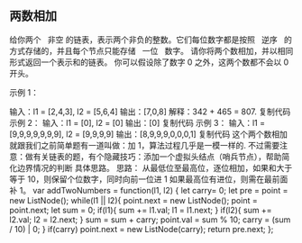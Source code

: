 ## 两数相加

给你两个   非空 的链表，表示两个非负的整数。它们每位数字都是按照   逆序   的方式存储的，并且每个节点只能存储   一位   数字。
请你将两个数相加，并以相同形式返回一个表示和的链表。
你可以假设除了数字 0 之外，这两个数都不会以 0  开头。

示例 1：

输入：l1 = [2,4,3], l2 = [5,6,4]
输出：[7,0,8]
解释：342 + 465 = 807.
复制代码
示例 2：
输入：l1 = [0], l2 = [0]
输出：[0]
复制代码
示例 3：
输入：l1 = [9,9,9,9,9,9,9], l2 = [9,9,9,9]
输出：[8,9,9,9,0,0,0,1]
复制代码
这个两个数相加就跟我们之前简单题有一道叫做：加 1，算法过程几乎是一模一样的.
不过需要注意：做有关链表的题，有个隐藏技巧：添加一个虚拟头结点（哨兵节点），帮助简化边界情况的判断
具体思路。
思路：
从最低位至最高位，逐位相加，如果和大于等于 10，则保留个位数字，同时向前一位进 1 如果最高位有进位，则需在最前面补 1。
var addTwoNumbers = function(l1, l2) {
let carry= 0;
let pre = point = new ListNode();
while(l1 || l2){
point.next = new ListNode();
point = point.next;
let sum = 0;
if(l1){
sum += l1.val;
l1 = l1.next;
}
if(l2){
sum += l2.val;
l2 = l2.next;
}
sum = sum + carry;
point.val = sum % 10;
carry = (sum / 10) | 0;
}
if(carry) point.next = new ListNode(carry);
return pre.next;
};
